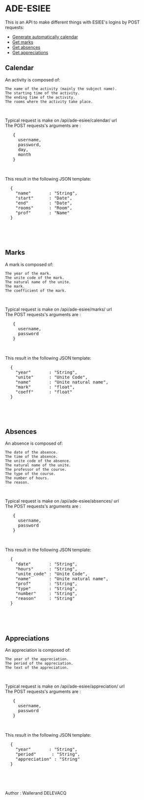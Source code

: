 <h1>ADE-ESIEE</h1>

<p>
  This is an API to make different things with ESIEE's logins by POST requests:<br>
  <ul>
    <li><a href="#calendar">Generate automatically calendar</a></li>
    <li><a href="#marks">Get marks</a></li>
    <li><a href="#absences">Get absences</a></li>
    <li><a href="#appreciations">Get appreciations</a></li>
  </ul>
</p>

<h2 id="calendar">Calendar</h2>
<p>
An activity is composed of:<br>

    The name of the activity (mainly the subject name).
    The starting time of the activity.
    The ending time of the activity.
    The rooms where the activity take place.
</p>
<br>
<p>
  Typical request is make on /api/ade-esiee/calendar/ url
  <br>
  The POST requests's arguments are :
  <br>
  <pre>
   {
     username,
     password,
     day,
     month
   }
   </pre>
  <br>
  This result in the following JSON template:
  <pre>
  {
    "name"       : "String",
    "start"      : "Date",
    "end"        : "Date",
    "rooms"      : "Room",
    "prof"       : "Name"
  }
  </pre>
</p>
<br>
<br>
<h2 id="marks">Marks</h2>
<p>
A mark is composed of:<br>

    The year of the mark.
    The unite code of the mark.
    The natural name of the unite.
    The mark.
    The coefficient of the mark.
</p>
<br>
<p>
  Typical request is make on /api/ade-esiee/marks/ url
  <br>
  The POST requests's arguments are :
  <br>
  <pre>
   {
     username,
     password
   }
   </pre>
  <br>
  This result in the following JSON template:
  <pre>
  {
    "year"       : "String",
    "unite"      : "Unite Code",
    "name"       : "Unite natural name",
    "mark"       : "float",
    "coeff"      : "float"
  }
  </pre>
</p>
<br>
<br>
<h2 id="absences">Absences</h2>
<p>
An absence is composed of:<br>

    The date of the absence.
    The time of the absence.
    The unite code of the absence.
    The natural name of the unite.
    The professor of the course.
    The type of the course.
    The number of hours.
    The reason.
</p>
<br>
<p>
  Typical request is make on /api/ade-esiee/absences/ url
  <br>
  The POST requests's arguments are :
  <br>
  <pre>
   {
     username,
     password
   }
   </pre>
  <br>
  This result in the following JSON template:
  <pre>
  {
    "date"       : "String",
    "hours"      : "String",
    "unite_code" : "Unite Code",
    "name"       : "Unite natural name",
    "prof"       : "String",
    "type"       : "String",
    "number"     : "String",
    "reason"     : "String"
  }
  </pre>
</p>
<br>
<br>
<h2 id="appreciations">Appreciations</h2>
<p>
An appreciation is composed of:<br>

    The year of the appreciation.
    The period of the appreciation.
    The text of the appreciation.
</p>
<br>
<p>
  Typical request is make on /api/ade-esiee/appreciation/ url
  <br>
  The POST requests's arguments are :
  <br>
  <pre>
   {
     username,
     password
   }
   </pre>
  <br>
  This result in the following JSON template:
  <pre>
  {
    "year"       : "String",
    "period"      : "String",
    "appreciation" : "String"
  }
  </pre>
</p>
<br>
<br>
<p>
  Author : Wallerand DELEVACQ
</p>
